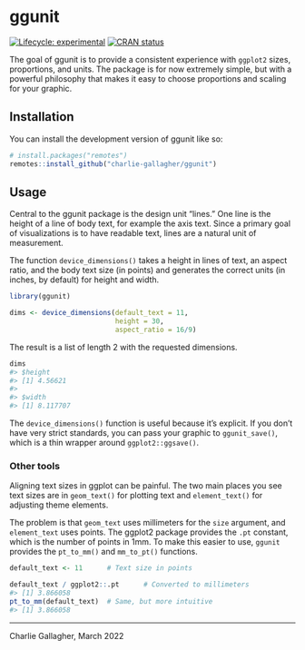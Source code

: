 
<!-- README.md is generated from README.Rmd. Please edit that file -->

# ggunit

<!-- badges: start -->

[![Lifecycle:
experimental](https://img.shields.io/badge/lifecycle-experimental-orange.svg)](https://lifecycle.r-lib.org/articles/stages.html#experimental)
[![CRAN
status](https://www.r-pkg.org/badges/version/ggunit)](https://CRAN.R-project.org/package=ggunit)
<!-- badges: end -->

The goal of ggunit is to provide a consistent experience with `ggplot2`
sizes, proportions, and units. The package is for now extremely simple,
but with a powerful philosophy that makes it easy to choose proportions
and scaling for your graphic.

## Installation

You can install the development version of ggunit like so:

``` r
# install.packages("remotes")
remotes::install_github("charlie-gallagher/ggunit")
```

## Usage

Central to the ggunit package is the design unit “lines.” One line is
the height of a line of body text, for example the axis text. Since a
primary goal of visualizations is to have readable text, lines are a
natural unit of measurement.

The function `device_dimensions()` takes a height in lines of text, an
aspect ratio, and the body text size (in points) and generates the
correct units (in inches, by default) for height and width.

``` r
library(ggunit)

dims <- device_dimensions(default_text = 11, 
                          height = 30, 
                          aspect_ratio = 16/9)
```

The result is a list of length 2 with the requested dimensions.

``` r
dims
#> $height
#> [1] 4.56621
#> 
#> $width
#> [1] 8.117707
```

The `device_dimensions()` function is useful because it’s explicit. If
you don’t have very strict standards, you can pass your graphic to
`ggunit_save()`, which is a thin wrapper around `ggplot2::ggsave()`.

### Other tools

Aligning text sizes in ggplot can be painful. The two main places you
see text sizes are in `geom_text()` for plotting text and
`element_text()` for adjusting theme elements.

The problem is that `geom_text` uses millimeters for the `size`
argument, and `element_text` uses points. The ggplot2 package provides
the `.pt` constant, which is the number of points in 1mm. To make this
easier to use, `ggunit` provides the `pt_to_mm()` and `mm_to_pt()`
functions.

``` r
default_text <- 11      # Text size in points

default_text / ggplot2::.pt      # Converted to millimeters
#> [1] 3.866058
pt_to_mm(default_text)  # Same, but more intuitive
#> [1] 3.866058
```

------------------------------------------------------------------------

Charlie Gallagher, March 2022
